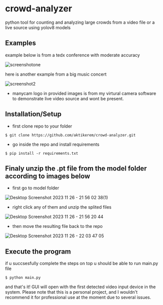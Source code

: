 
# crowd-analyzer

python tool for counting and analyzing large crowds from a video file or a live source using yolov8 models

## Examples

example below is from a tedx conference with moderate accuracy


![screenshotone](https://github.com/aktikerem/crowd-analyzer/assets/64261277/6c8a8176-8054-4b82-89b3-934cdd428409)


here is another example from a big music concert


![screenshot2](https://github.com/aktikerem/crowd-analyzer/assets/64261277/5de1fcff-224c-4e6a-9bbf-f8384243f885)

* manycam logo in provided images is from my virtural camera software to demonstrate live video source and wont be present.


## Installation/Setup

* first clone repo to your folder
```
$ git clone https://github.com/aktikerem/crowd-analyzer.git
```
* go inside the repo and install requirements
```
$ pip install -r requirements.txt
```

## Finaly unzip the .pt file from the model folder according to images below

* first go to model folder

![Desktop Screenshot 2023 11 26 - 21 56 02 38(1)](https://github.com/aktikerem/crowd-analyzer/assets/64261277/eb0ba7e1-7090-42a1-b9aa-0b377e8513c4)

* right click any of them and unzip the splited files
  
![Desktop Screenshot 2023 11 26 - 21 56 20 44](https://github.com/aktikerem/crowd-analyzer/assets/64261277/b9af3fa5-55be-4dae-ac53-fc1ddec8a4a1)

* then move the resulting file back to the repo
  
![Desktop Screenshot 2023 11 26 - 22 03 47 05](https://github.com/aktikerem/crowd-analyzer/assets/64261277/21eefc95-4659-4ea2-ac5c-a02811dfc7fd)

## Execute the program

if u succsesfully complete the steps on top u should be able to run main.py file 
```
$ python main.py
```

and that's it! GUI will open with the first detected video input device in the system.
Please note that this is a personal project, and I wouldn't recommend it for professional use at the moment due to several issues.
